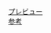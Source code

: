 [プレビュー](http://tenshipure.github.io/Markup/02-sandbox/06-fixed-layout/index.html)  
[参考](http://scuderia-web.com/tips/xhtml_css/fixed_header_and_footer.php)
